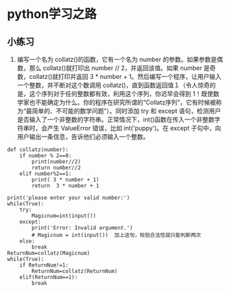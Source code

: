# python学习之路
## 小练习
1. 编写一个名为 collatz()的函数，它有一个名为 number 的参数。如果参数是偶数，那么 collatz()就打印出 number // 2，并返回该值。如果 number 是奇数，collatz()就打印并返回 3 * number + 1。然后编写一个程序，让用户输入一个整数，并不断对这个数调用 collatz()，直到函数返回值１（令人惊奇的是，这个序列对于任何整数都有效，利用这个序列，你迟早会得到 1！既使数学家也不能确定为什么。你的程序在研究所谓的“Collatz序列”，它有时候被称为“最简单的、不可能的数学问题”）。同时添加 try 和 except 语句，检测用户是否输入了一个非整数的字符串。正常情况下，int()函数在传入一个非整数字符串时，会产生 ValueError 错误，比如 int('puppy')。在 except 子句中，向用户输出一条信息，告诉他们必须输入一个整数。
```
def collatz(number):
    if number % 2==0:
        print(number//2)
        return number//2
    elif number%2==1:
        print( 3 * number + 1)
        return  3 * number + 1

print('please enter your valid number:')
while(True):
    try:
        Magicnum=int(input())
    except:
        print('Error: Invalid argument.')
        # Magicnum = int(input())  加上这句，校验合法性就只能判断两次
    else:
        break
ReturnNum=collatz(Magicnum)
while(True):
    if ReturnNum!=1:
        ReturnNum=collatz(ReturnNum)
    elif(ReturnNum==1):
        break
```
